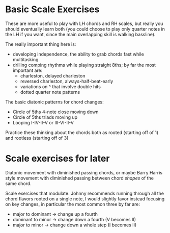 # Basic Scale Exercises

These are more useful to play with LH chords and RH scales,
but really you should eventually learn both (you could choose
to play only quarter notes in the LH if you want, since
the main overlapping skill is walking bassline).

The really important thing here is:
- developing independence, the ability to grab chords fast
  while multitasking
- drilling comping rhythms while playing straight 8ths; by
  far the most important are:
  - charleston, delayed charleston
  - reversed charleston, always-half-beat-early
  - variations on ^ that involve double hits
  - dotted quarter note patterns

The basic diatonic patterns for chord changes:
- Circle of 5ths 4-note close moving down
- Circle of 5ths triads moving up
- Looping I-IV-II-V or III-VI-II-V

Practice these thinking about the chords both as
rooted (starting off of 1) and rootless (starting off of 3)

# Scale exercises for later

Diatonic movement with diminished passing chords, or
maybe Barry Harris style movement with diminished passing
between chord *shapes* of the same chord.

Scale exercises that modulate. Johnny recommends running
through all the chord flavors rooted on a single note, I
would slightly favor instead focusing on key changes,
in particular the most common three by far are:
- major to dominant -> change up a fourth
- dominant to minor -> change down a fourth (V becomes II)
- major to minor -> change down a whole step (I becomes II)
